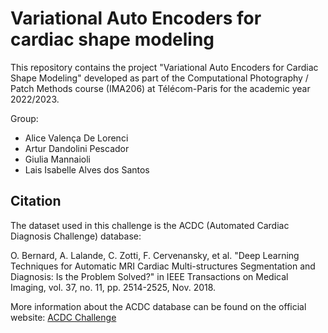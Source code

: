# Variational Auto Encoders for cardiac shape modeling

This repository contains the project "Variational Auto Encoders for Cardiac Shape Modeling" developed as part of the Computational Photography / Patch Methods course (IMA206) at Télécom-Paris for the academic year 2022/2023.

Group:
- Alice Valença De Lorenci
- Artur Dandolini Pescador
- Giulia Mannaioli
- Lais Isabelle Alves dos Santos

## Citation

The dataset used in this challenge is the ACDC (Automated Cardiac Diagnosis Challenge) database:

O. Bernard, A. Lalande, C. Zotti, F. Cervenansky, et al. "Deep Learning Techniques for Automatic MRI Cardiac Multi-structures Segmentation and Diagnosis: Is the Problem Solved?" in IEEE Transactions on Medical Imaging, vol. 37, no. 11, pp. 2514-2525, Nov. 2018.

More information about the ACDC database can be found on the official website: [ACDC Challenge](https://acdc.creatis.insa-lyon.fr/)
